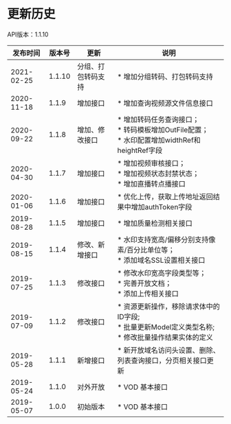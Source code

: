 # 更新历史 #
API版本：1.1.10


|发布时间|版本号|更新|说明|
|---|---|---|---|
|2021-02-25|1.1.10|分组、打包转码支持|* 增加分组转码、打包转码支持|
|2020-11-18|1.1.9|增加接口|* 增加查询视频源文件信息接口|
|2020-09-22|1.1.8|增加、修改接口|* 增加转码任务查询接口；<br> * 转码模板增加OutFile配置；<br> * 水印配置增加widthRef和heightRef字段|
|2020-04-30|1.1.7|增加接口|* 增加视频审核接口；<br> * 增加视频状态封禁状态；<br> * 增加直播转点播接口|
|2020-01-06|1.1.6|增加接口|* 优化上传，获取上传地址返回结果中增加authToken字段|
|2019-08-28|1.1.5|增加接口|* 增加质量检测相关接口|
|2019-08-15|1.1.4|修改、新增接口|* 水印支持宽高/偏移分别支持像素/百分比单位等；<br> * 添加域名SSL设置相关接口|
|2019-07-25|1.1.3|修改接口|* 修改水印宽高字段类型等；<br> * 完善开放文档；<br> * 添加上传相关接口|
|2019-07-09|1.1.2|修改接口|* 资源更新操作，移除请求体中的ID字段;<br> * 批量更新Model定义类型名称;<br> * 修改批量操作结果实体的定义|
|2019-05-28|1.1.1|新增接口|* 新开放域名访问头设置、删除、列表查询接口，分页相关接口更新|
|2019-05-24|1.1.0|对外开放|* VOD 基本接口|
|2019-05-07|1.0.0|初始版本|* VOD 基本接口|